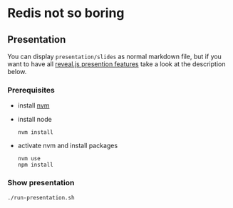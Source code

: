 # Redis not so boring

## Presentation

You can display `presentation/slides` as normal markdown file, but if you want to have all [reveal.js presention features](https://revealjs.com/) take a look at the description below.

### Prerequisites
- install [nvm](https://github.com/nvm-sh/nvm#installing-and-updating)
- install node

    ```console
    nvm install
    ```
- activate nvm and install packages

    ```console
    nvm use
    npm install
    ```

### Show presentation

```console
./run-presentation.sh
```
